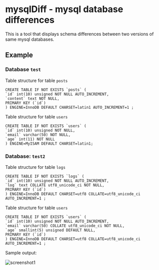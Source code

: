 mysqlDiff - mysql database differences
=========
This is a tool that displays schema differences between two versions of same mysql databases.

Example
-----------

### Database `test`

Table structure for table `posts`

    CREATE TABLE IF NOT EXISTS `posts` (
    `id` int(10) unsigned NOT NULL AUTO_INCREMENT,
    `content` text NOT NULL,
    PRIMARY KEY (`id`)
    ) ENGINE=InnoDB DEFAULT CHARSET=latin1 AUTO_INCREMENT=1 ;

Table structure for table `users`

    CREATE TABLE IF NOT EXISTS `users` (
    `id` int(10) unsigned NOT NULL,
    `email` varchar(50) NOT NULL,
    `age` int(11) NOT NULL
    ) ENGINE=MyISAM DEFAULT CHARSET=latin1;


### Database: `test2`

Table structure for table `logs`

    CREATE TABLE IF NOT EXISTS `logs` (
    `id` int(10) unsigned NOT NULL AUTO_INCREMENT,
    `log` text COLLATE utf8_unicode_ci NOT NULL,
    PRIMARY KEY (`id`)
    ) ENGINE=InnoDB DEFAULT CHARSET=utf8 COLLATE=utf8_unicode_ci AUTO_INCREMENT=1 ;

Table structure for table `users`

    CREATE TABLE IF NOT EXISTS `users` (
    `id` int(10) unsigned NOT NULL AUTO_INCREMENT,
    `email` varchar(50) COLLATE utf8_unicode_ci NOT NULL,
    `age` smallint(5) unsigned DEFAULT NULL,
    PRIMARY KEY (`id`)
    ) ENGINE=InnoDB DEFAULT CHARSET=utf8 COLLATE=utf8_unicode_ci AUTO_INCREMENT=1 ;

Sample output:

![screenshot1](https://raw.github.com/muatik/mysqlDiff/master/screen1.png "example 1")
